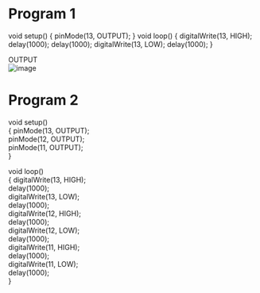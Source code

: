 # Program 1
void setup()
{
  pinMode(13, OUTPUT);
}
void loop()
{
  digitalWrite(13, HIGH);
  delay(1000);
  delay(1000);
  digitalWrite(13, LOW);
  delay(1000);
}

OUTPUT<br>
![image](https://user-images.githubusercontent.com/97939284/175920829-41e168c8-5a6c-4a1a-93a4-1fdff569c922.png)

# Program 2
void setup()<br> 
{
 pinMode(13, OUTPUT);<br>
 pinMode(12, OUTPUT);<br>
 pinMode(11, OUTPUT);<br>
}<br>

void loop()<br>
{
  digitalWrite(13, HIGH);<br>
  delay(1000);<br>
  digitalWrite(13, LOW);<br>
  delay(1000);<br>
  digitalWrite(12, HIGH);<br>
  delay(1000);<br>
  digitalWrite(12, LOW);<br>
  delay(1000);<br>
  digitalWrite(11, HIGH);<br>
  delay(1000);<br>
  digitalWrite(11, LOW);<br>
  delay(1000);<br>
}<br>
